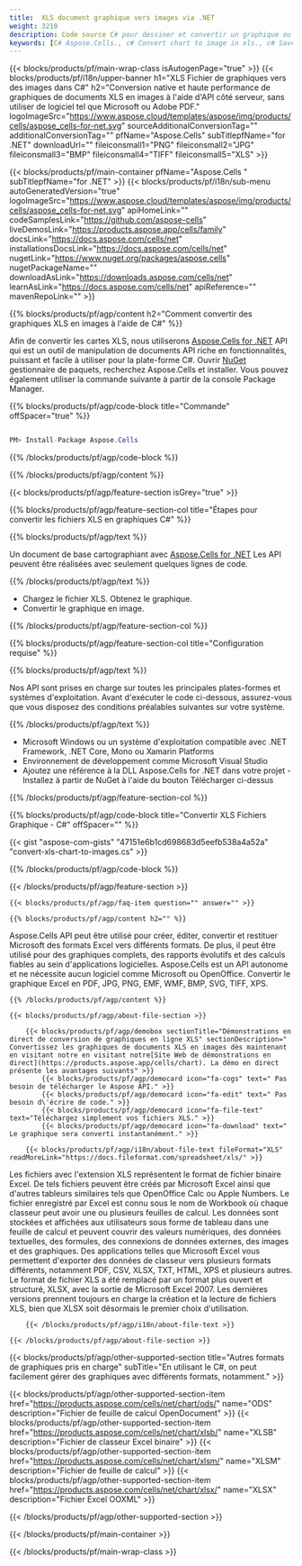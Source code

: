 ```yaml
---
title:  XLS document graphique vers images via .NET
weight: 3210
description: Code source C# pour dessiner et convertir un graphique ou un diagramme dans le fichier XLS sur les plateformes .NET Framework, .NET Core, Mono ou Xamarin.
keywords: [C# Aspose.Cells., c# Convert chart to image in xls., c# Save chart to image in xls., c# chart to image in xls., xls convert chart to image in c#., xls save chart to imagein c#., xls chart to image in c#]
---
```

{{< blocks/products/pf/main-wrap-class isAutogenPage="true" >}}
{{< blocks/products/pf/i18n/upper-banner h1="XLS Fichier de graphiques vers des images dans C#" h2="Conversion native et haute performance de graphiques de documents XLS en images à l\'aide d\'API côté serveur, sans utiliser de logiciel tel que Microsoft ou Adobe PDF." logoImageSrc="https://www.aspose.cloud/templates/aspose/img/products/cells/aspose_cells-for-net.svg" sourceAdditionalConversionTag="" additionalConversionTag="" pfName="Aspose.Cells" subTitlepfName="for .NET" downloadUrl="" fileiconsmall1="PNG" fileiconsmall2="JPG" fileiconsmall3="BMP" fileiconsmall4="TIFF" fileiconsmall5="XLS" >}}

{{< blocks/products/pf/main-container pfName="Aspose.Cells " subTitlepfName="for .NET" >}}
{{< blocks/products/pf/i18n/sub-menu autoGeneratedVersion="true" logoImageSrc="https://www.aspose.cloud/templates/aspose/img/products/cells/aspose_cells-for-net.svg" apiHomeLink="" codeSamplesLink="https://github.com/aspose-cells" liveDemosLink="https://products.aspose.app/cells/family" docsLink="https://docs.aspose.com/cells/net" installationsDocsLink="https://docs.aspose.com/cells/net" nugetLink="https://www.nuget.org/packages/aspose.cells" nugetPackageName="" downloadAsLink="https://downloads.aspose.com/cells/net" learnAsLink="https://docs.aspose.com/cells/net" apiReference="" mavenRepoLink="" >}}

{{% blocks/products/pf/agp/content h2="Comment convertir des graphiques XLS en images à l\'aide de C#" %}}

 Afin de convertir les cartes XLS, nous utiliserons
 [Aspose.Cells for .NET](https://products.aspose.com/cells/net) 
 API qui est un outil de manipulation de documents API riche en fonctionnalités, puissant et facile à utiliser pour la plate-forme C#. Ouvrir
 [NuGet](https://www.nuget.org/packages/aspose.cells) 
 gestionnaire de paquets, recherchez
 Aspose.Cells 
 et installer. Vous pouvez également utiliser la commande suivante à partir de la console Package Manager.

{{% blocks/products/pf/agp/code-block title="Commande" offSpacer="true" %}}

```cs

PM> Install-Package Aspose.Cells

```

{{% /blocks/products/pf/agp/code-block %}}

{{% /blocks/products/pf/agp/content %}}

{{< blocks/products/pf/agp/feature-section isGrey="true" >}}

{{% blocks/products/pf/agp/feature-section-col title="Étapes pour convertir les fichiers XLS en graphiques C#" %}}

{{% blocks/products/pf/agp/text %}}

 Un document de base cartographiant avec
 [Aspose.Cells for .NET](https://products.aspose.com/cells/net) 
 Les API peuvent être réalisées avec seulement quelques lignes de code.

{{% /blocks/products/pf/agp/text %}}

+ Chargez le fichier XLS.
Obtenez le graphique.
+ Convertir le graphique en image.

{{% /blocks/products/pf/agp/feature-section-col %}}

{{% blocks/products/pf/agp/feature-section-col title="Configuration requise" %}}

{{% blocks/products/pf/agp/text %}}

 Nos API sont prises en charge sur toutes les principales plates-formes et systèmes d'exploitation. Avant d'exécuter le code ci-dessous, assurez-vous que vous disposez des conditions préalables suivantes sur votre système.

{{% /blocks/products/pf/agp/text %}}

-  Microsoft Windows ou un système d'exploitation compatible avec .NET Framework, .NET Core, Mono ou Xamarin Platforms
-  Environnement de développement comme Microsoft Visual Studio
-  Ajoutez une référence à la DLL Aspose.Cells for .NET dans votre projet - Installez à partir de NuGet à l'aide du bouton Télécharger ci-dessus

{{% /blocks/products/pf/agp/feature-section-col %}}

{{% blocks/products/pf/agp/code-block title="Convertir XLS Fichiers Graphique - C#" offSpacer="" %}}

{{< gist "aspose-com-gists" "47151e6b1cd698683d5eefb538a4a52a" "convert-xls-chart-to-images.cs" >}}

{{% /blocks/products/pf/agp/code-block %}}

{{< /blocks/products/pf/agp/feature-section >}}

    {{< blocks/products/pf/agp/faq-item question="" answer="" >}}
 

<!-- aboutfile Starts -->

    {{% blocks/products/pf/agp/content h2="" %}}

 Aspose.Cells API peut être utilisé pour créer, éditer, convertir et restituer Microsoft des formats Excel vers différents formats. De plus, il peut être utilisé pour des graphiques complets, des rapports évolutifs et des calculs fiables au sein d'applications logicielles. Aspose.Cells est un API autonome et ne nécessite aucun logiciel comme Microsoft ou OpenOffice. Convertir le graphique Excel en PDF, JPG, PNG, EMF, WMF, BMP, SVG, TIFF, XPS.
 



    {{% /blocks/products/pf/agp/content %}}

    {{< blocks/products/pf/agp/about-file-section >}}

        {{< blocks/products/pf/agp/demobox sectionTitle="Démonstrations en direct de conversion de graphiques en ligne XLS" sectionDescription=" Convertissez les graphiques de documents XLS en images dès maintenant en visitant notre en visitant notre[Site Web de démonstrations en direct](https://products.aspose.app/cells/chart). La démo en direct présente les avantages suivants" >}}
            {{< blocks/products/pf/agp/democard icon="fa-cogs" text=" Pas besoin de télécharger le Aspose API." >}}
            {{< blocks/products/pf/agp/democard icon="fa-edit" text=" Pas besoin d\'écrire de code." >}}
            {{< blocks/products/pf/agp/democard icon="fa-file-text" text="Téléchargez simplement vos fichiers XLS." >}}
            {{< blocks/products/pf/agp/democard icon="fa-download" text=" Le graphique sera converti instantanément." >}}

        {{< blocks/products/pf/agp/i18n/about-file-text fileFormat="XLS" readMoreLink="https://docs.fileformat.com/spreadsheet/xls/" >}}
Les fichiers avec l'extension XLS représentent le format de fichier binaire Excel. De tels fichiers peuvent être créés par Microsoft Excel ainsi que d'autres tableurs similaires tels que OpenOffice Calc ou Apple Numbers. Le fichier enregistré par Excel est connu sous le nom de Workbook où chaque classeur peut avoir une ou plusieurs feuilles de calcul. Les données sont stockées et affichées aux utilisateurs sous forme de tableau dans une feuille de calcul et peuvent couvrir des valeurs numériques, des données textuelles, des formules, des connexions de données externes, des images et des graphiques. Des applications telles que Microsoft Excel vous permettent d'exporter des données de classeur vers plusieurs formats différents, notamment PDF, CSV, XLSX, TXT, HTML, XPS et plusieurs autres. Le format de fichier XLS a été remplacé par un format plus ouvert et structuré, XLSX, avec la sortie de Microsoft Excel 2007. Les dernières versions prennent toujours en charge la création et la lecture de fichiers XLS, bien que XLSX soit désormais le premier choix d'utilisation.

        {{< /blocks/products/pf/agp/i18n/about-file-text >}}

    {{< /blocks/products/pf/agp/about-file-section >}}

<!-- aboutfile Ends -->

{{< blocks/products/pf/agp/other-supported-section title="Autres formats de graphiques pris en charge" subTitle="En utilisant le C#, on peut facilement gérer des graphiques avec différents formats, notamment." >}}

{{< blocks/products/pf/agp/other-supported-section-item href="https://products.aspose.com/cells/net/chart/ods/" name="ODS" description="Fichier de feuille de calcul OpenDocument" >}}
{{< blocks/products/pf/agp/other-supported-section-item href="https://products.aspose.com/cells/net/chart/xlsb/" name="XLSB" description="Fichier de classeur Excel binaire" >}}
{{< blocks/products/pf/agp/other-supported-section-item href="https://products.aspose.com/cells/net/chart/xlsm/" name="XLSM" description="Fichier de feuille de calcul" >}}
{{< blocks/products/pf/agp/other-supported-section-item href="https://products.aspose.com/cells/net/chart/xlsx/" name="XLSX" description="Fichier Excel OOXML" >}}

{{< /blocks/products/pf/agp/other-supported-section >}}

{{< /blocks/products/pf/main-container >}}
    
{{< /blocks/products/pf/main-wrap-class >}}
